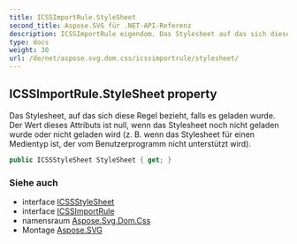 ```yaml
---
title: ICSSImportRule.StyleSheet
second_title: Aspose.SVG für .NET-API-Referenz
description: ICSSImportRule eigendom. Das Stylesheet auf das sich diese Regel bezieht falls es geladen wurde. Der Wert dieses Attributs ist null wenn das Stylesheet noch nicht geladen wurde oder nicht geladen wird z. B. wenn das Stylesheet für einen Medientyp ist der vom Benutzerprogramm nicht unterstützt wird.
type: docs
weight: 30
url: /de/net/aspose.svg.dom.css/icssimportrule/stylesheet/
---
```

## ICSSImportRule.StyleSheet property

Das Stylesheet, auf das sich diese Regel bezieht, falls es geladen wurde. Der Wert dieses Attributs ist null, wenn das Stylesheet noch nicht geladen wurde oder nicht geladen wird (z. B. wenn das Stylesheet für einen Medientyp ist, der vom Benutzerprogramm nicht unterstützt wird).

```csharp
public ICSSStyleSheet StyleSheet { get; }
```

### Siehe auch

* interface [ICSSStyleSheet](../../icssstylesheet/)
* interface [ICSSImportRule](../)
* namensraum [Aspose.Svg.Dom.Css](../../icssimportrule/)
* Montage [Aspose.SVG](../../../)


